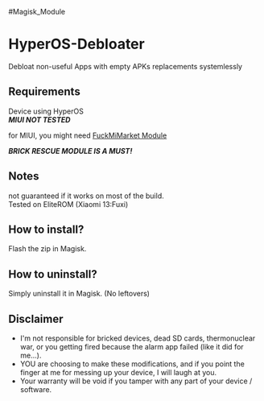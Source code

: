 #Magisk_Module 

# HyperOS-Debloater
Debloat non-useful Apps with empty APKs replacements systemlessly

## Requirements
Device using HyperOS\
***MIUI NOT TESTED***

for MIUI, you might need [FuckMiMarket Module](https://github.com/Xposed-Modules-Repo/com.hook.fuckmimarket)

***BRICK RESCUE MODULE IS A MUST!***

## Notes
not guaranteed if it works on most of the build.\
Tested on EliteROM (Xiaomi 13:Fuxi)

## How to install?
Flash the zip in Magisk.

## How to uninstall?
Simply uninstall it in Magisk. (No leftovers)

## Disclaimer
* I'm not responsible for bricked devices, dead SD cards, thermonuclear war, or you getting fired because the alarm app failed (like it did for me...).
* YOU are choosing to make these modifications, and if you point the finger at me for messing up your device, I will laugh at you.
* Your warranty will be void if you tamper with any part of your device / software.
